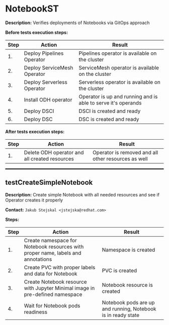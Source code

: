 # NotebookST

**Description:** Verifies deployments of Notebooks via GitOps approach

**Before tests execution steps:**

| Step | Action | Result |
| - | - | - |
| 1. | Deploy Pipelines Operator | Pipelines operator is available on the cluster |
| 2. | Deploy ServiceMesh Operator | ServiceMesh operator is available on the cluster |
| 3. | Deploy Serverless Operator | Serverless operator is available on the cluster |
| 4. | Install ODH operator | Operator is up and running and is able to serve it's operands |
| 5. | Deploy DSCI | DSCI is created and ready |
| 6. | Deploy DSC | DSC is created and ready |

**After tests execution steps:**

| Step | Action | Result |
| - | - | - |
| 1. | Delete ODH operator and all created resources | Operator is removed and all other resources as well |

<hr style="border:1px solid">

## testCreateSimpleNotebook

**Description:** Create simple Notebook with all needed resources and see if Operator creates it properly

**Contact:** `Jakub Stejskal <jstejska@redhat.com>`

**Steps:**

| Step | Action | Result |
| - | - | - |
| 1. | Create namespace for Notebook resources with proper name, labels and annotations | Namespace is created |
| 2. | Create PVC with proper labels and data for Notebook | PVC is created |
| 3. | Create Notebook resource with Jupyter Minimal image in pre-defined namespace | Notebook resource is created |
| 4. | Wait for Notebook pods readiness | Notebook pods are up and running, Notebook is in ready state |

